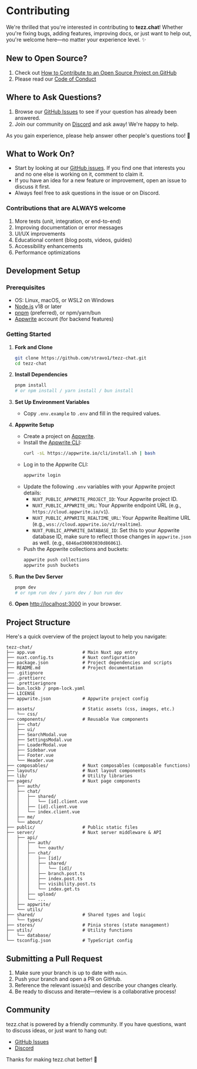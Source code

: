 # Contributing

We're thrilled that you're interested in contributing to **tezz.chat**! Whether you're fixing bugs, adding features, improving docs, or just want to help out, you're welcome here—no matter your experience level. :sparkles:

## New to Open Source?

1. Check out [How to Contribute to an Open Source Project on GitHub](https://egghead.io/courses/how-to-contribute-to-an-open-source-project-on-github)
2. Please read our [Code of Conduct](./CODE_OF_CONDUCT.md)

## Where to Ask Questions?

1. Browse our [GitHub Issues](https://github.com/stravo1/tezz-chat/issues) to see if your question has already been answered.
2. Join our community on [Discord](https://discord.gg/tezzchat) and ask away! We're happy to help.

As you gain experience, please help answer other people's questions too! :pray:

## What to Work On?

- Start by looking at our [GitHub issues](https://github.com/stravo1/tezz-chat/issues). If you find one that interests you and no one else is working on it, comment to claim it.
- If you have an idea for a new feature or improvement, open an issue to discuss it first.
- Always feel free to ask questions in the issue or on Discord.

### Contributions that are ALWAYS welcome

1. More tests (unit, integration, or end-to-end)
2. Improving documentation or error messages
3. UI/UX improvements
4. Educational content (blog posts, videos, guides)
5. Accessibility enhancements
6. Performance optimizations

## Development Setup

### Prerequisites

- OS: Linux, macOS, or WSL2 on Windows
- [Node.js](https://nodejs.org) v18 or later
- [pnpm](https://pnpm.io) (preferred), or npm/yarn/bun
- [Appwrite](https://appwrite.io) account (for backend features)

### Getting Started

1. **Fork and Clone**
   ```bash
   git clone https://github.com/stravo1/tezz-chat.git
   cd tezz-chat
   ```
2. **Install Dependencies**
   ```bash
   pnpm install
   # or npm install / yarn install / bun install
   ```
3. **Set Up Environment Variables**

   - Copy `.env.example` to `.env` and fill in the required values.

4. **Appwrite Setup**

   - Create a project on [Appwrite](https://appwrite.io).
   - Install the [Appwrite CLI](https://appwrite.io/docs/tooling/command-line/installation):
     ```bash
     curl -sL https://appwrite.io/cli/install.sh | bash
     ```
   - Log in to the Appwrite CLI:
     ```bash
     appwrite login
     ```
   - Update the following `.env` variables with your Appwrite project details:
     - `NUXT_PUBLIC_APPWRITE_PROJECT_ID`: Your Appwrite project ID.
     - `NUXT_PUBLIC_APPWRITE_URL`: Your Appwrite endpoint URL (e.g., `https://cloud.appwrite.io/v1`).
     - `NUXT_PUBLIC_APPWRITE_REALTIME_URL`: Your Appwrite Realtime URL (e.g., `wss://cloud.appwrite.io/v1/realtime`).
     - `NUXT_PUBLIC_APPWRITE_DATABASE_ID`: Set this to your Appwrite database ID, make sure to reflect those changes in `appwrite.json` as well. (e.g., `6846ad30003030d86061`).
   - Push the Appwrite collections and buckets:
     ```bash
     appwrite push collections
     appwrite push buckets
     ```

5. **Run the Dev Server**
   ```bash
   pnpm dev
   # or npm run dev / yarn dev / bun run dev
   ```
6. **Open** [http://localhost:3000](http://localhost:3000) in your browser.

## Project Structure

Here's a quick overview of the project layout to help you navigate:

```
tezz-chat/
├── app.vue                  # Main Nuxt app entry
├── nuxt.config.ts           # Nuxt configuration
├── package.json             # Project dependencies and scripts
├── README.md                # Project documentation
├── .gitignore
├── .prettierrc
├── .prettierignore
├── bun.lockb / pnpm-lock.yaml
├── LICENSE
├── appwrite.json            # Appwrite project config
│
├── assets/                  # Static assets (css, images, etc.)
│   └── css/
├── components/              # Reusable Vue components
│   ├── chat/
│   ├── ui/
│   ├── SearchModal.vue
│   ├── SettingsModal.vue
│   ├── LoaderModal.vue
│   ├── Sidebar.vue
│   ├── Footer.vue
│   └── Header.vue
├── composables/             # Nuxt composables (composable functions)
├── layouts/                 # Nuxt layout components
├── lib/                     # Utility libraries
├── pages/                   # Nuxt page components
│   ├── auth/
│   ├── chat/
│   │   ├── shared/
│   │   │   └── [id].client.vue
│   │   ├── [id].client.vue
│   │   └── index.client.vue
│   ├── me/
│   └── about/
├── public/                  # Public static files
├── server/                  # Nuxt server middleware & API
│   ├── api/
│   │   ├── auth/
│   │   │   └── oauth/
│   │   ├── chat/
│   │   │   ├── [id]/
│   │   │   ├── shared/
│   │   │   │   └── [id]/
│   │   │   ├── branch.post.ts
│   │   │   ├── index.post.ts
│   │   │   ├── visibility.post.ts
│   │   │   └── index.get.ts
│   │   ├── upload/
│   │   └── ...
│   ├── appwrite/
│   └── utils/
├── shared/                  # Shared types and logic
│   └── types/
├── stores/                  # Pinia stores (state management)
├── utils/                   # Utility functions
│   └── database/
└── tsconfig.json            # TypeScript config
```

## Submitting a Pull Request

1. Make sure your branch is up to date with `main`.
2. Push your branch and open a PR on GitHub.
3. Reference the relevant issue(s) and describe your changes clearly.
4. Be ready to discuss and iterate—review is a collaborative process!

## Community

tezz.chat is powered by a friendly community. If you have questions, want to discuss ideas, or just want to hang out:

- [GitHub Issues](https://github.com/stravo1/tezz-chat/issues)
- [Discord](https://discord.gg/tezzchat)

Thanks for making tezz.chat better! :rocket:
